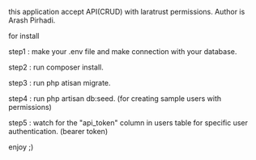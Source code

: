 this application accept API(CRUD) with laratrust permissions.
Author is Arash Pirhadi.

for install

step1 : make your .env file and make connection with your database.

step2 : run composer install.

step3 : run php atisan migrate.

step4 : run php artisan db:seed. (for creating sample users with permissions)

step5 : watch for the "api_token" column in users table for specific user authentication. (bearer token)

enjoy ;)